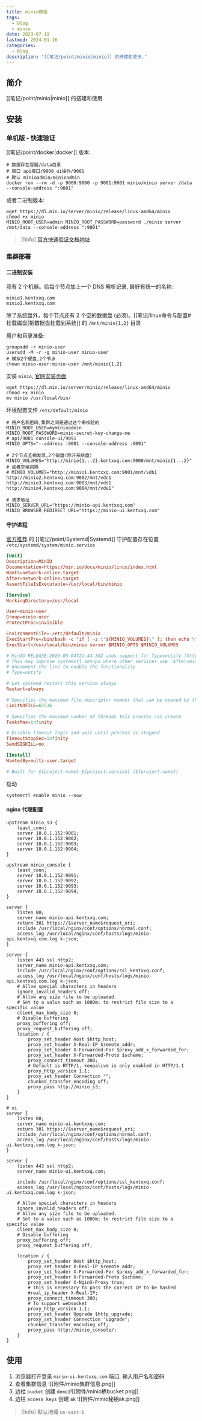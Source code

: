 ```yaml
---
title: minio教程
tags:
  - blog
  - minio
date: 2023-07-19
lastmod: 2024-01-16
categories:
  - blog
description: "[[笔记/point/minio|minio]] 的搭建和使用."
---
```


## 简介

[[笔记/point/minio|minio]] 的搭建和使用.

## 安装

### 单机版 - 快速验证

[[笔记/point/docker|docker]] 版本:

```shell
# 数据存在容器/data目录
# 端口 api接口/9000 ui操作/9001
# 默认 minioadmin/minioadmin
docker run --rm -d -p 9000:9000 -p 9001:9001 minio/minio server /data --console-address ":9001"
```

或者二进制版本:

```shell
wget https://dl.min.io/server/minio/release/linux-amd64/minio
chmod +x minio
MINIO_ROOT_USER=admin MINIO_ROOT_PASSWORD=password ./minio server /mnt/data --console-address ":9001"
```

> [!info]
> [官方快速验证文档地址](https://min.io/download)

### 集群部署

#### 二进制安装

我有 2 个机器。给每个节点加上一个 DNS 解析记录, 最好有统一的名称:

```shell
minio1.kentxxq.com
minio2.kentxxq.com
```

除了系统盘外，每个节点还有 2 个空的数据盘 (必须)。[[笔记/linux命令与配置#挂载磁盘|把数据盘挂载到系统]] 的 `/mnt/minio{1,2}` 目录

用户和目录准备:

```shell
groupadd -r minio-user
useradd -M -r -g minio-user minio-user
# 模拟2个硬盘,2个节点
chown minio-user:minio-user /mnt/minio{1,2}
```

安装 `minio`, [官网安装页面](https://min.io/download#/linux)

```shell
wget https://dl.min.io/server/minio/release/linux-amd64/minio
chmod +x minio
mv minio /usr/local/bin/
```

环境配置文件 `/etc/default/minio`

```shell
# 用户名和密码,集群之间是通过这个来校验的
MINIO_ROOT_USER=myminioadmin
MINIO_ROOT_PASSWORD=minio-secret-key-change-me
# api/9001 console-ui/9091
MINIO_OPTS="--address :9001 --console-address :9091"

# 2个节点互相发现,2个磁盘(除开系统盘)
MINIO_VOLUMES="http://minio{1...2}.kentxxq.com:9000/mnt/minio{1...2}"
# 或者空格间隔
# MINIO_VOLUMES="http://minio1.kentxxq.com:9001/mnt/vdb1 http://minio2.kentxxq.com:9002/mnt/vdc1 http://minio3.kentxxq.com:9003/mnt/vdd1 http://minio4.kentxxq.com:9004/mnt/vde1"

# 请求地址
MINIO_SERVER_URL="https://minio-api.kentxxq.com"
MINIO_BROWSER_REDIRECT_URL="https://minio-ui.kentxxq.com"
```

#### 守护进程

[官方推荐](https://min.io/docs/minio/linux/operations/install-deploy-manage/deploy-minio-single-node-multi-drive.html#id5) 的 [[笔记/point/Systemd|Systemd]] 守护配置存在位置 `/etc/systemd/system/minio.service`

```toml
[Unit]
Description=MinIO
Documentation=https://min.io/docs/minio/linux/index.html
Wants=network-online.target
After=network-online.target
AssertFileIsExecutable=/usr/local/bin/minio

[Service]
WorkingDirectory=/usr/local

User=minio-user
Group=minio-user
ProtectProc=invisible

EnvironmentFile=-/etc/default/minio
ExecStartPre=/bin/bash -c "if [ -z \"${MINIO_VOLUMES}\" ]; then echo \"Variable MINIO_VOLUMES not set in /etc/default/minio\"; exit 1; fi"
ExecStart=/usr/local/bin/minio server $MINIO_OPTS $MINIO_VOLUMES

# MinIO RELEASE.2023-05-04T21-44-30Z adds support for Type=notify (https://www.freedesktop.org/software/systemd/man/systemd.service.html#Type=)
# This may improve systemctl setups where other services use `After=minio.server`
# Uncomment the line to enable the functionality
# Type=notify

# Let systemd restart this service always
Restart=always

# Specifies the maximum file descriptor number that can be opened by this process
LimitNOFILE=65536

# Specifies the maximum number of threads this process can create
TasksMax=infinity

# Disable timeout logic and wait until process is stopped
TimeoutStopSec=infinity
SendSIGKILL=no

[Install]
WantedBy=multi-user.target

# Built for ${project.name}-${project.version} (${project.name})
```

启动

```shell
systemctl enable minio --now
```

#### nginx 代理配置

```nginx
upstream minio_s3 {
    least_conn;
    server 10.0.1.152:9001;
    server 10.0.1.152:9002;
    server 10.0.1.152:9003;
    server 10.0.1.152:9004;
}

upstream minio_console {
    least_conn;
    server 10.0.1.152:9091;
    server 10.0.1.152:9092;
    server 10.0.1.152:9093;
    server 10.0.1.152:9094;
}

server {
    listen 80;
    server_name minio-api.kentxxq.com;
    return 301 https://$server_name$request_uri;
    include /usr/local/nginx/conf/options/normal.conf;
    access_log /usr/local/nginx/conf/hosts/logs/minio-api.kentxxq.com.log k-json;
}

server {
    listen 443 ssl http2;
    server_name minio-api.kentxxq.com;
    include /usr/local/nginx/conf/options/ssl_kentxxq.conf;
    access_log /usr/local/nginx/conf/hosts/logs/minio-api.kentxxq.com.log k-json;
    # Allow special characters in headers
    ignore_invalid_headers off;
    # Allow any size file to be uploaded.
    # Set to a value such as 1000m; to restrict file size to a specific value
    client_max_body_size 0;
    # Disable buffering
    proxy_buffering off;
    proxy_request_buffering off;
    location / {
        proxy_set_header Host $http_host;
        proxy_set_header X-Real-IP $remote_addr;
        proxy_set_header X-Forwarded-For $proxy_add_x_forwarded_for;
        proxy_set_header X-Forwarded-Proto $scheme;
        proxy_connect_timeout 300;
        # Default is HTTP/1, keepalive is only enabled in HTTP/1.1
        proxy_http_version 1.1;
        proxy_set_header Connection "";
        chunked_transfer_encoding off;
        proxy_pass http://minio_s3;
    }
}

# ui
server {
    listen 80;
    server_name minio-ui.kentxxq.com;
    return 301 https://$server_name$request_uri;
    include /usr/local/nginx/conf/options/normal.conf;
    access_log /usr/local/nginx/conf/hosts/logs/minio-ui.kentxxq.com.log k-json;
}

server {
    listen 443 ssl http2;
    server_name minio-ui.kentxxq.com;

    include /usr/local/nginx/conf/options/ssl_kentxxq.conf;
    access_log /usr/local/nginx/conf/hosts/logs/minio-ui.kentxxq.com.log k-json;

    # Allow special characters in headers
    ignore_invalid_headers off;
    # Allow any size file to be uploaded.
    # Set to a value such as 1000m; to restrict file size to a specific value
    client_max_body_size 0;
    # Disable buffering
    proxy_buffering off;
    proxy_request_buffering off;

    location / {
        proxy_set_header Host $http_host;
        proxy_set_header X-Real-IP $remote_addr;
        proxy_set_header X-Forwarded-For $proxy_add_x_forwarded_for;
        proxy_set_header X-Forwarded-Proto $scheme;
        proxy_set_header X-NginX-Proxy true;
        # This is necessary to pass the correct IP to be hashed
        #real_ip_header X-Real-IP;
        proxy_connect_timeout 300;
        # To support websocket
        proxy_http_version 1.1;
        proxy_set_header Upgrade $http_upgrade;
        proxy_set_header Connection "upgrade";
        chunked_transfer_encoding off;
        proxy_pass http://minio_console/;
    }
}
```

## 使用

1. 浏览器打开登录 `minio-ui.kentxxq.com` 端口, 输入用户名和密码
2. 查看集群信息 ![[附件/minio集群信息.png]]
3. 边栏 `bucket` 创建 `demo1`![[附件/minio桶bucket.png]]
4. 边栏 `access keys` 创建 `ak` ![[附件/minio秘钥ak.png]]


> [!info]
> 默认地域 `us-east-1`
